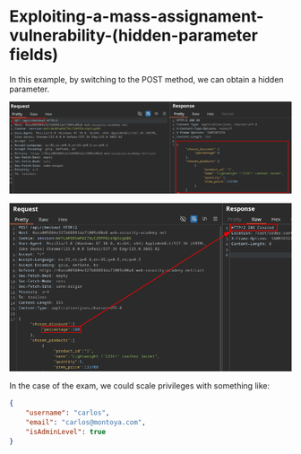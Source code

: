 # Exploiting-a-mass-assignament-vulnerability-(hidden-parameter fields)

In this example, by switching to the POST method, we can obtain a hidden parameter.

![Screenshots1](/04-Screenshots/mass-assignament1.png)

![Screenshots2](/04-Screenshots/mass-assignament2.png)

In the case of the exam, we could scale privileges with something like:

```json
{
    "username": "carlos",
    "email": "carlos@montoya.com",
    "isAdminLevel": true
}
```